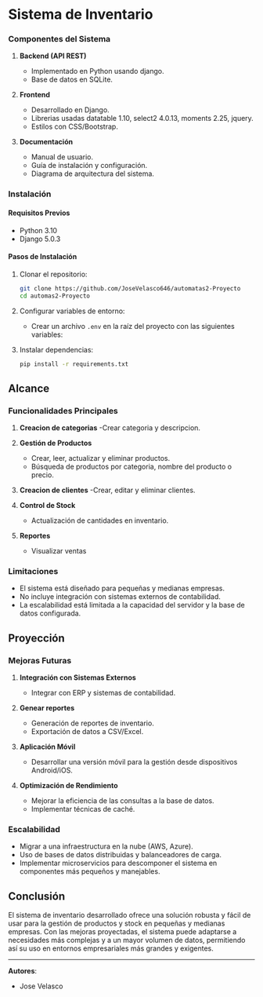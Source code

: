 # Sistema de Inventario


### Componentes del Sistema

1. **Backend (API REST)**
    - Implementado en Python usando django.
    - Base de datos en SQLite.


2. **Frontend**
    - Desarrollado en Django.
    - Librerias usadas datatable 1.10, select2 4.0.13, moments 2.25, jquery.
    - Estilos con CSS/Bootstrap.

3. **Documentación**
    - Manual de usuario.
    - Guía de instalación y configuración.
    - Diagrama de arquitectura del sistema.

### Instalación

#### Requisitos Previos

- Python 3.10
- Django 5.0.3


#### Pasos de Instalación

1. Clonar el repositorio:
    ```sh
    git clone https://github.com/JoseVelasco646/automatas2-Proyecto
    cd automas2-Proyecto
    ```

2. Configurar variables de entorno:
    - Crear un archivo `.env` en la raíz del proyecto con las siguientes variables:


3. Instalar dependencias:
    ```sh
    pip install -r requirements.txt
    ```


## Alcance

### Funcionalidades Principales

1. **Creacion de categorias**
    -Crear categoria y descripcion.

2. **Gestión de Productos**
    - Crear, leer, actualizar y eliminar productos.
    - Búsqueda de productos por categoria, nombre del producto o precio.

3. **Creacion de clientes**
    -Crear, editar y eliminar clientes.


4. **Control de Stock**
    - Actualización de cantidades en inventario.

5. **Reportes**
    - Visualizar ventas

### Limitaciones

- El sistema está diseñado para pequeñas y medianas empresas.
- No incluye integración con sistemas externos de contabilidad.
- La escalabilidad está limitada a la capacidad del servidor y la base de datos configurada.

## Proyección

### Mejoras Futuras

1. **Integración con Sistemas Externos**
    - Integrar con ERP y sistemas de contabilidad.

2. **Genear reportes**
    - Generación de reportes de inventario.
    - Exportación de datos a CSV/Excel.

3. **Aplicación Móvil**
    - Desarrollar una versión móvil para la gestión desde dispositivos Android/iOS.

4. **Optimización de Rendimiento**
    - Mejorar la eficiencia de las consultas a la base de datos.
    - Implementar técnicas de caché.

### Escalabilidad

- Migrar a una infraestructura en la nube (AWS, Azure).
- Uso de bases de datos distribuidas y balanceadores de carga.
- Implementar microservicios para descomponer el sistema en componentes más pequeños y manejables.

## Conclusión

El sistema de inventario desarrollado ofrece una solución robusta y fácil de usar para la gestión de productos y stock en pequeñas y medianas empresas. Con las mejoras proyectadas, el sistema puede adaptarse a necesidades más complejas y a un mayor volumen de datos, permitiendo así su uso en entornos empresariales más grandes y exigentes.

---

**Autores**:
- Jose Velasco
